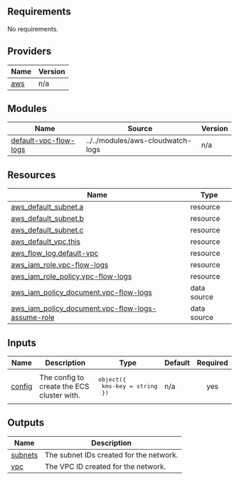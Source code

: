 <!-- BEGIN_TF_DOCS -->
## Requirements

No requirements.

## Providers

| Name | Version |
|------|---------|
| <a name="provider_aws"></a> [aws](#provider\_aws) | n/a |

## Modules

| Name | Source | Version |
|------|--------|---------|
| <a name="module_default-vpc-flow-logs"></a> [default-vpc-flow-logs](#module\_default-vpc-flow-logs) | ../../modules/aws-cloudwatch-logs | n/a |

## Resources

| Name | Type |
|------|------|
| [aws_default_subnet.a](https://registry.terraform.io/providers/hashicorp/aws/latest/docs/resources/default_subnet) | resource |
| [aws_default_subnet.b](https://registry.terraform.io/providers/hashicorp/aws/latest/docs/resources/default_subnet) | resource |
| [aws_default_subnet.c](https://registry.terraform.io/providers/hashicorp/aws/latest/docs/resources/default_subnet) | resource |
| [aws_default_vpc.this](https://registry.terraform.io/providers/hashicorp/aws/latest/docs/resources/default_vpc) | resource |
| [aws_flow_log.default-vpc](https://registry.terraform.io/providers/hashicorp/aws/latest/docs/resources/flow_log) | resource |
| [aws_iam_role.vpc-flow-logs](https://registry.terraform.io/providers/hashicorp/aws/latest/docs/resources/iam_role) | resource |
| [aws_iam_role_policy.vpc-flow-logs](https://registry.terraform.io/providers/hashicorp/aws/latest/docs/resources/iam_role_policy) | resource |
| [aws_iam_policy_document.vpc-flow-logs](https://registry.terraform.io/providers/hashicorp/aws/latest/docs/data-sources/iam_policy_document) | data source |
| [aws_iam_policy_document.vpc-flow-logs-assume-role](https://registry.terraform.io/providers/hashicorp/aws/latest/docs/data-sources/iam_policy_document) | data source |

## Inputs

| Name | Description | Type | Default | Required |
|------|-------------|------|---------|:--------:|
| <a name="input_config"></a> [config](#input\_config) | The config to create the ECS cluster with. | <pre>object({<br>    kms-key = string<br>  })</pre> | n/a | yes |

## Outputs

| Name | Description |
|------|-------------|
| <a name="output_subnets"></a> [subnets](#output\_subnets) | The subnet IDs created for the network. |
| <a name="output_vpc"></a> [vpc](#output\_vpc) | The VPC ID created for the network. |
<!-- END_TF_DOCS -->